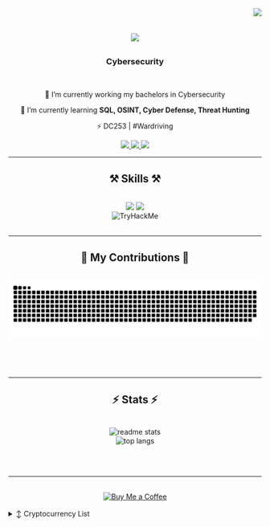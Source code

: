 <img align="right" src="https://visitor-badge.laobi.icu/badge?page_id=Err0ric.Err0ric" />

<h1 align="center">
    <img src="https://readme-typing-svg.herokuapp.com/?font=Orbitron&size=40&center=true&vCenter=true&width=500&height=70&duration=4500&lines=∩(˵☯‿☯˵)つ¤=[]:::::>;+I+am+Err0ric!;" />
</h1>

<h3 align="center">Cybersecurity</h3>

<br/>

<div align="center">
 
 🔭 I’m currently working my bachelors in Cybersecurity
 
 🌱 I’m currently learning **SQL, OSINT, Cyber Defense, Threat Hunting**

⚡ DC253 | #Wardriving

 </div>
 
<div align="center"> 
  <a href="mailto:Err0ric@proton.me">
    <img src="https://img.shields.io/badge/Gmail-333333?style=for-the-badge&logo=gmail&logoColor=red" />
  </a>
  <a href="https://www.linkedin.com/in/eric-henderson-/" target="_blank">
    <img src="https://img.shields.io/badge/LinkedIn-0077B5?style=for-the-badge&logo=linkedin&logoColor=white" target="_blank" />
  </a>
  <a href="https://Err0ric.github.io" target="_blank">
     <img src="https://img.shields.io/badge/Portfolio-FF5722?style=for-the-badge&logo=todoist&logoColor=white" target="_blank" /> <!-- sqlite, safari, google-chrome are other good icon options -->
  </a>
</div>

 <hr/>
 
<h2 align="center">⚒️ Skills ⚒️</h2>
<br/>
<div align="center">
    <img src="https://skillicons.dev/icons?i=apple,discord,arch,debian,elasticsearch,vscode,github,gitlab,grafana" />
    <img src="https://skillicons.dev/icons?i=windows,python,raspberrypi,docker,ai,kali,obsidian" /><br>
</div>

<div align="center">
     <img src="https://tryhackme-badges.s3.amazonaws.com/Err0ric.png" alt="TryHackMe">
</div>

<br/>
<hr/>

<div align="center">
  <h2>🐍 My Contributions 🐍</h2>
  <br>
  <img alt="snake eating my contributions" src="https://raw.githubusercontent.com/Err0ric/Err0ric/output/github-contribution-grid-snake.svg" />
  
  <br/><br/><br/>
</div>

<hr/>

<h2 align="center">⚡ Stats ⚡</h2>
<br>
<div align=center>
  <img width=390 src="https://github-readme-stats.vercel.app/api?username=Err0ric&count_private=true&show_icons=true&theme=react&rank_icon=github&border_radius=10" alt="readme stats" />
  <br/>
  <img width=325 align="center" src="https://github-readme-stats.vercel.app/api/top-langs/?username=Err0ric&hide=HTML&langs_count=8&layout=compact&theme=react&border_radius=10&size_weight=0.5&count_weight=0.5&exclude_repo=github-readme-stats" alt="top langs" />
</div>

<br/><br/>

<hr/>

<br/>

<div align="center">
<a href='https://ko-fi.com/Err0ric' target='_blank'><img height='36' style='border:0px;height:36px;' src='https://storage.ko-fi.com/cdn/kofi5.png?v=3' border='0' alt='Buy Me a Coffee' /></a>
</div>

<br/>

<details>

  <summary>↕️ <bold>Cryptocurrency List</bold></summary>
 
 <br />

| Currency          | Wallet Address                                                                                               |
|-------------------|--------------------------------------------------------------------------------------------------------------|
| Bitcoin (BTC)     | 35vgCnx9FGBGTxCNE19zV8uJJBDyWcZTHF                                                                           |
| Ethereum (ETH)    | 0x9EC433d5ef2E3f5907e8a23706150a55562f6F24                                                                   |


</details>
